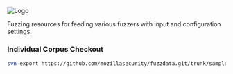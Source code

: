![Logo](http://people.mozilla.com/~cdiehl/img/fuzzdata.png)

Fuzzing resources for feeding various fuzzers with input and configuration settings.

### Individual Corpus Checkout

```bash
svn export https://github.com/mozillasecurity/fuzzdata.git/trunk/samples/XYZ} corpora/
```

